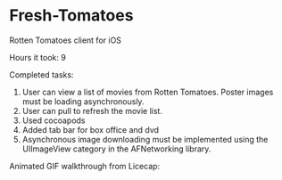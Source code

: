 Fresh-Tomatoes
==============

Rotten Tomatoes client for iOS


Hours it took: 9


Completed tasks:

1. User can view a list of movies from Rotten Tomatoes. Poster images must be loading asynchronously.
2. User can pull to refresh the movie list.
3. Used cocoapods
4. Added tab bar for box office and dvd
5. Asynchronous image downloading must be implemented using the UIImageView category in the AFNetworking library.

Animated GIF walkthrough from Licecap:



